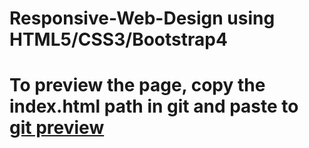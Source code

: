 # Responsive-Web-Design using HTML5/CSS3/Bootstrap4

# To preview the page, copy the index.html path in git and paste to [git preview](http://htmlpreview.github.io/)
